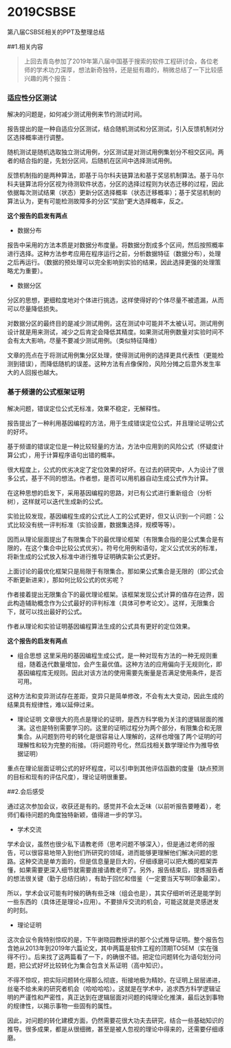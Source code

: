 
# 2019CSBSE
第八届CSBSE相关的PPT及整理总结

##1.相关内容

>上回去青岛参加了2019年第八届中国基于搜索的软件工程研讨会，各位老师的学术功力深厚，想法新奇独特，还是挺有趣的，稍微总结了一下比较感兴趣的两个报告：

### 适应性分区测试

解决的问题是，如何减少测试用例来节约测试时间。

报告提出的是一种自适应分区测试，结合随机测试和分区测试，引入反馈机制对分区选择概率进行调整。

随机测试是随机选取独立测试用例，分区测试是对测试用例集划分不相交区间。两者的结合指的是，先划分区间，后随机在区间中选择测试用例。

反馈机制指的是两种算法，即基于马尔科夫链算法和基于奖惩机制算法。基于马尔科夫链算法将分区视为待测软件状态，分区的选择过程则为状态迁移的过程，因此依据每次测试结果（状态）更新分区选择概率（状态迁移概率）；基于奖惩机制的算法认为，更有可能检测故障多的分区“奖励”更大选择概率，反之。

**这个报告的启发有两点**

- 数据分布

报告中采用的方法本质是对数据分布度量。将数据分割成多个区间，然后按照概率进行选择。这种方法参考应用在程序运行之前，分析数据特征（数据分布），处理之后再运行。（数据的预处理可以完全影响到实验的结果，因此选择更强的处理策略尤为重要）。

- 数据分区

分区的思想，更细粒度地对个体进行挑选，这样使得好的个体尽量不被遗漏，从而可以尽量降低损失。

对数据分区的最终目的是减少测试用例，这在测试中可能并不太被认可。测试用例设计就是用来测试，减少之后肯定会降低其精度。如果测试用例数量对实验时间不会有太大影响，尽量不要减少测试用例。（类似特征降维）

文章的亮点在于将测试用例集分区处理，使得测试用例的选择更具代表性（更能检测到错误），而降低随机的误差。这种方法有点像保险，风险分摊之后意外发生率大的人回报也越大。


### 基于频谱的公式框架证明

解决问题，错误定位公式无标准，效果不稳定，无解释性。

报告提出了一种利用基因编程的方法，用于生成错误定位公式，并且理论证明公式的好坏。

基于频谱的错误定位是一种比较轻量的方法，方法中应用到的风险公式（怀疑度计算公式），用于计算程序语句出错的概率。

很大程度上，公式的优劣决定了定位效果的好坏。在过去的研究中，人为设计了很多公式，基于不同的想法。作者想，是否可以用机器自动生成公式作为计算。

在这种思想的启发下，采用基因编程的思路，对已有公式进行重新组合（分析树），这样就可以迭代生成新的公式。

实验比较发现，基因编程生成的公式比人工的公式更好，但又认识到一个问题：公式比较没有统一评判标准（实验设置，数据集选择，规模等等）。

因而从理论层面提出了有限集合下的最优理论框架（有限集合指的是公式集合是有限的，在这个集合中比较公式优劣）。符号化用例和语句，定义公式优劣的标准，将新生成的公式放入标准中进行推导证明确实新公式更好。

上面讨论的最优化框架只是局限于有限集合。那如果公式集合是无限的（即公式会不断更新进来），那如何比较公式的优劣呢？

作者接着提出无限集合下的最优理论框架。该框架发现公式计算的值存在边界，因此构造辅助概念作为公式最好的评判标准（具体可参考论文）。这样，无限集合下，就可以找出最好的公式。

作者从理论和实验证明基因编程算法生成的公式具有更好的定位效果。

**这个报告的启发有两点**

- 组合思想
这里采用的基因编程生成公式，是一种对现有方法的一种无规则重组，随着迭代数量增加，会产生最优值。这种方法的应用偏向于无规则化，即基因编程库无规则。因此对该方法的使用需要先衡量是否满足使用条件，是否可用。

这种方法和变异测试存在差距，变异只是简单修改，不会有太大变动，因此生成的结果具有规律性，难以延伸过来。

- 理论证明
文章很大的亮点是理论的证明，是西方科学极为关注的逻辑层面的推演。这也是特别需要学习的。这里的证明过程分为两个部分，有限集合和无限集合。从问题到符号的转化是很容易让人理解的，这样也增强了两个证明的可理解性和较为完整的衔接。（将问题符号化，然后找相关数学理论作为推导依据证明）


重点在理论层面证明公式的好坏程度，可以引申到其他评估函数的度量（缺点预测的目标和现有的评估尺度），理论证明很重要。


##2.会后感受

通过这次参加会议，收获还是有的。感觉并不会太乏味（以前听报告要睡着），老师们看待问题的角度独特新颖，值得进一步的学习。


+ 学术交流

学术会议，虽然也很少私下请教老师（思考问题不够深入），但是通过老师的报告，可以很容易地带入到他们所研究的领域，进而能够更理解他们解决问题的思路。这种交流是单方面的，但是信息量是巨大的，仔细琢磨可以把大概的框架弄懂，如果需要更深入细节就需要直接请教老师了。另外，报告结束后，提炼报告者的想法很关键（勤于总结归纳），有助于回忆和借鉴（一定要当天写啊印象最深）。

所以，学术会议可能有时候的确有些乏味（组会也是），其实仔细听听还是能学到一些东西的（具体还是理论+应用）。不要排斥交流的机会，可能这就是灵感迸发的时刻。

* 理论证明

这次会议令我特别惊叹的是，下午谢晓园教授讲的那个公式推导证明。整个报告包含她从2013年到2019年六篇论文，其中两篇是软件工程的顶期TOSEM（实在强得不行）。后来找了这两篇看了一下，的确很不错。把定位问题转化为语句划分问题，把公式好坏比较转化为集合包含关系证明（高中知识）。

不得不惊叹，把实际问题转化得那么彻底，衔接地极为精妙。在证明上层层递进，丝毫不给未来的研究者机会（哈哈哈哈）。这就是在学术中，追求西方科学逻辑证明的严谨性和严密性，真正达到在逻辑层面对问题的纯理论化推演，最后达到事物的规律性，以揭示事物一些固有的属性。

因此，对问题的转化建模方面，仍然需要花很大功夫去研究，结合一些基础知识的推导。很多成果，都是从很细微，甚至是被人忽视的理论中得来的，还需要仔细琢磨。
